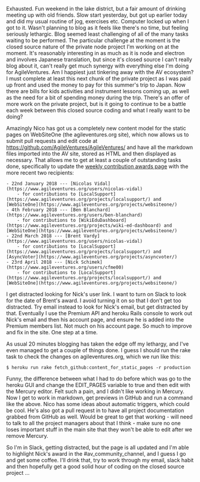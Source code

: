 Exhausted.  Fun weekend in the lake district, but a fair amount of drinking meeting up with old friends.  Slow start yesterday, but got up earlier today and did my usual routine of jog, exercises etc. Computer locked up when I got to it.  Wasn't planning to blog as it feels like there's no time, but feeling seriously lethargic. Blog seemed least challenging of all of the many tasks waiting to be performed.  The particular challenge at the moment is the closed source nature of the private node project I'm working on at the moment.  It's reasonably interesting in as much as it is node and electron and involves Japanese translation, but since it's closed source I can't really blog about it, can't really get much synergy with everything else I'm doing for AgileVentures.  Am I happiest just tinkering away with the AV ecosystem?  I must complete at least this next chunk of the private project as I was paid up front and used the money to pay for this summer's trip to Japan.  Now there are bills for kids activities and instrument lessons coming up, as well as the need for a bit of spending money during the trip.  There's an offer of more work on the private project, but is it going to continue to be a battle each week between this closed source coding and what I really want to be doing?

Amazingly Nico has got us a completely new content model for the static pages on WebSiteOne (the agileventures.org site), which now allows us to submit pull requests and edit code at https://github.com/AgileVentures/AgileVentures/ and have all the markdown files imported into the AV site, stored as HTML and then displayed as necessary.  That allows me to get at least a couple of outstanding tasks done, specifically to update the [weekly contribution awards page](https://github.com/AgileVentures/AgileVentures/edit/master/WEEKLY_CONTRIBUTION_AWARDS.md) with the more recent two recipients:

```
- 22nd January 2018 --- [Nicolas Vidal](https://www.agileventures.org/users/nicolas-vidal) 
    - for contributions to [LocalSupport](https://www.agileventures.org/projects/localsupport/) and [WebSiteOne](https://www.agileventures.org/projects/websiteone/)
- 4th February 2018 --- [Ben Blanchard](https://www.agileventures.org/users/ben-blanchard) 
    - for contributions to [WikiEduDashboard](https://www.agileventures.org/projects/wiki-ed-dashboard) and [WebSiteOne](https://www.agileventures.org/projects/websiteone/)
- 22nd March 2018 --- [Brent Vardy](https://www.agileventures.org/users/nicolas-vidal) 
    - for contributions to [LocalSupport](https://www.agileventures.org/projects/localsupport/) and [AsyncVoter](https://www.agileventures.org/projects/asyncvoter/)
- 23rd April 2018 --- [Nick Schimek](https://www.agileventures.org/users/cfme00) 
    - for contributions to [LocalSupport](https://www.agileventures.org/projects/localsupport/) and [WebSiteOne](https://www.agileventures.org/projects/websiteone/)
```

I get distracted looking for Nick's user link.  I want to turn on Slack to look for the date of Brent's award.  I avoid turning it on so that I don't get too distracted.  Try email instead to look for Nick's email, but get distracted by that.  Eventually I use the Premium API and heroku Rails console to work out Nick's email and then his account page, and ensure he is added into the Premium members list.  Not much on his account page.  So much to improve and fix in the site.  One step at a time.  

As usual 20 minutes blogging has taken the edge off my lethargy, and I've even managed to get a couple of things done.  I guess I should run the rake task to check the changes on agileventures.org, which we run like this:

```
$ heroku run rake fetch_github:content_for_static_pages -r production
```

Funny, the difference between what I had to do before which was go to the heroku GUI and change the EDIT_PAGES variable to true and then edit with the Mercury editor.  Felt such a pain, and I didn't like working in Mercury.  Now I get to work in markdown, get previews in GitHub and run a command like the above.  Nico has some ideas about automatic triggers, which could be cool.  He's also got a pull request in to have all project documentation grabbed from GitHub as well.  Would be great to get that working - will need to talk to all the project managers about that I think - make sure no one loses important stuff in the main site that they won't be able to edit after we remove Mercury.

So I'm in Slack, getting distracted, but the page is all updated and I'm able to highlight Nick's award in the #av_community_channel, and I guess I go and get some coffee.  I'll drink that, try to work through my email, slack habit and then hopefully get a good solid hour of coding on the closed source project ...
